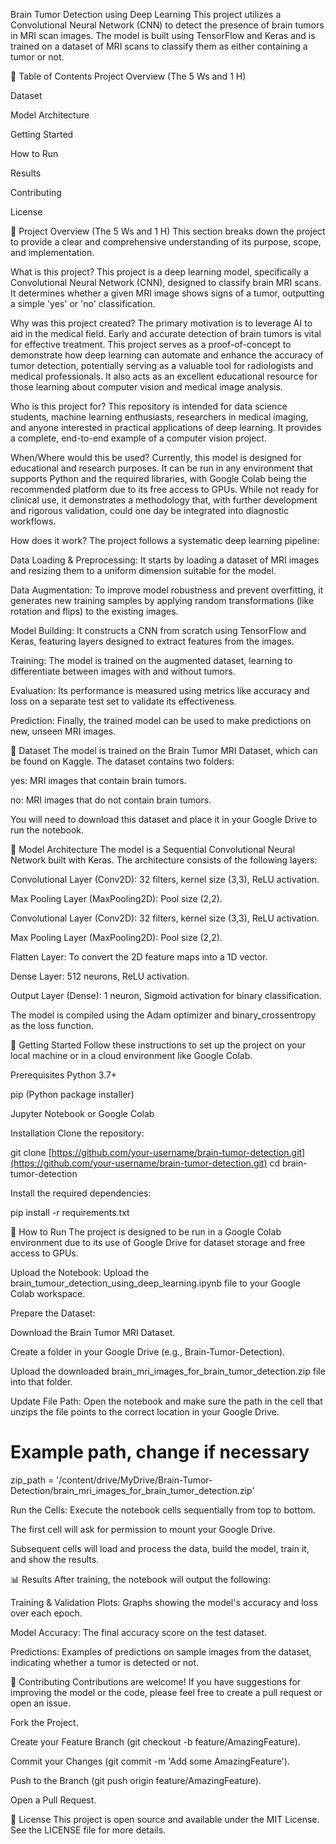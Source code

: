 Brain Tumor Detection using Deep Learning
This project utilizes a Convolutional Neural Network (CNN) to detect the presence of brain tumors in MRI scan images. The model is built using TensorFlow and Keras and is trained on a dataset of MRI scans to classify them as either containing a tumor or not.

📖 Table of Contents
Project Overview (The 5 Ws and 1 H)

Dataset

Model Architecture

Getting Started

How to Run

Results

Contributing

License

🌟 Project Overview (The 5 Ws and 1 H)
This section breaks down the project to provide a clear and comprehensive understanding of its purpose, scope, and implementation.

What is this project?
This project is a deep learning model, specifically a Convolutional Neural Network (CNN), designed to classify brain MRI scans. It determines whether a given MRI image shows signs of a tumor, outputting a simple 'yes' or 'no' classification.

Why was this project created?
The primary motivation is to leverage AI to aid in the medical field. Early and accurate detection of brain tumors is vital for effective treatment. This project serves as a proof-of-concept to demonstrate how deep learning can automate and enhance the accuracy of tumor detection, potentially serving as a valuable tool for radiologists and medical professionals. It also acts as an excellent educational resource for those learning about computer vision and medical image analysis.

Who is this project for?
This repository is intended for data science students, machine learning enthusiasts, researchers in medical imaging, and anyone interested in practical applications of deep learning. It provides a complete, end-to-end example of a computer vision project.

When/Where would this be used?
Currently, this model is designed for educational and research purposes. It can be run in any environment that supports Python and the required libraries, with Google Colab being the recommended platform due to its free access to GPUs. While not ready for clinical use, it demonstrates a methodology that, with further development and rigorous validation, could one day be integrated into diagnostic workflows.

How does it work?
The project follows a systematic deep learning pipeline:

Data Loading & Preprocessing: It starts by loading a dataset of MRI images and resizing them to a uniform dimension suitable for the model.

Data Augmentation: To improve model robustness and prevent overfitting, it generates new training samples by applying random transformations (like rotation and flips) to the existing images.

Model Building: It constructs a CNN from scratch using TensorFlow and Keras, featuring layers designed to extract features from the images.

Training: The model is trained on the augmented dataset, learning to differentiate between images with and without tumors.

Evaluation: Its performance is measured using metrics like accuracy and loss on a separate test set to validate its effectiveness.

Prediction: Finally, the trained model can be used to make predictions on new, unseen MRI images.

📂 Dataset
The model is trained on the Brain Tumor MRI Dataset, which can be found on Kaggle. The dataset contains two folders:

yes: MRI images that contain brain tumors.

no: MRI images that do not contain brain tumors.

You will need to download this dataset and place it in your Google Drive to run the notebook.

🧠 Model Architecture
The model is a Sequential Convolutional Neural Network built with Keras. The architecture consists of the following layers:

Convolutional Layer (Conv2D): 32 filters, kernel size (3,3), ReLU activation.

Max Pooling Layer (MaxPooling2D): Pool size (2,2).

Convolutional Layer (Conv2D): 32 filters, kernel size (3,3), ReLU activation.

Max Pooling Layer (MaxPooling2D): Pool size (2,2).

Flatten Layer: To convert the 2D feature maps into a 1D vector.

Dense Layer: 512 neurons, ReLU activation.

Output Layer (Dense): 1 neuron, Sigmoid activation for binary classification.

The model is compiled using the Adam optimizer and binary_crossentropy as the loss function.

🚀 Getting Started
Follow these instructions to set up the project on your local machine or in a cloud environment like Google Colab.

Prerequisites
Python 3.7+

pip (Python package installer)

Jupyter Notebook or Google Colab

Installation
Clone the repository:

git clone [https://github.com/your-username/brain-tumor-detection.git](https://github.com/your-username/brain-tumor-detection.git)
cd brain-tumor-detection

Install the required dependencies:

pip install -r requirements.txt

🏃 How to Run
The project is designed to be run in a Google Colab environment due to its use of Google Drive for dataset storage and free access to GPUs.

Upload the Notebook: Upload the brain_tumour_detection_using_deep_learning.ipynb file to your Google Colab workspace.

Prepare the Dataset:

Download the Brain Tumor MRI Dataset.

Create a folder in your Google Drive (e.g., Brain-Tumor-Detection).

Upload the downloaded brain_mri_images_for_brain_tumor_detection.zip file into that folder.

Update File Path: Open the notebook and make sure the path in the cell that unzips the file points to the correct location in your Google Drive.

# Example path, change if necessary
zip_path = '/content/drive/MyDrive/Brain-Tumor-Detection/brain_mri_images_for_brain_tumor_detection.zip'

Run the Cells: Execute the notebook cells sequentially from top to bottom.

The first cell will ask for permission to mount your Google Drive.

Subsequent cells will load and process the data, build the model, train it, and show the results.

📊 Results
After training, the notebook will output the following:

Training & Validation Plots: Graphs showing the model's accuracy and loss over each epoch.

Model Accuracy: The final accuracy score on the test dataset.

Predictions: Examples of predictions on sample images from the dataset, indicating whether a tumor is detected or not.

🤝 Contributing
Contributions are welcome! If you have suggestions for improving the model or the code, please feel free to create a pull request or open an issue.

Fork the Project.

Create your Feature Branch (git checkout -b feature/AmazingFeature).

Commit your Changes (git commit -m 'Add some AmazingFeature').

Push to the Branch (git push origin feature/AmazingFeature).

Open a Pull Request.

📄 License
This project is open source and available under the MIT License. See the LICENSE file for more details.

